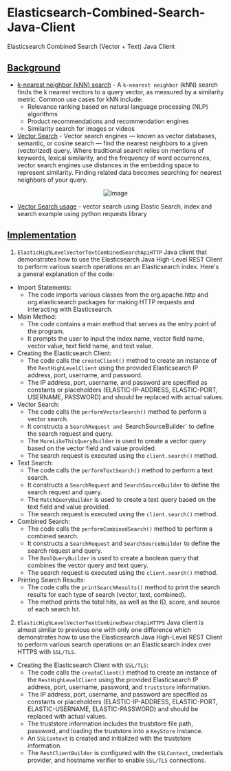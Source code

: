 # Elasticsearch-Combined-Search-Java-Client
Elasticsearch Combined Search (Vector + Text) Java Client

## [Background](https://www.elastic.co/guide/en/elasticsearch/reference/current/search-your-data.html)

- [k-nearest neighbor (kNN) search](https://www.elastic.co/guide/en/elasticsearch/reference/current/knn-search.html) - A `k-nearest neighbor` (kNN) search finds the k nearest vectors to a query vector, as measured by a similarity metric. Common use cases for kNN include:
  - Relevance ranking based on natural language processing (NLP) algorithms
  - Product recommendations and recommendation engines
  - Similarity search for images or videos
- [Vector Search](https://www.elastic.co/what-is/vector-search) - Vector search engines — known as vector databases, semantic, or cosine search — find the nearest neighbors to a given (vectorized) query. Where traditional search relies on mentions of keywords, lexical similarity, and the frequency of word occurrences, vector search engines use distances in the embedding space to represent similarity. Finding related data becomes searching for nearest neighbors of your query.

<p align="center">
  <img src="https://github.com/af4092/Elasticsearch-JavaAPI-connection/assets/24220136/5a2b5c51-142c-4a75-a980-ce914dc46325" alt="Image">
</p>

- [Vector Search usage](https://www.datasciencebyexample.com/2023/03/18/elasticsearch-dense-vector-search/) - vector search using Elastic Search, index and search example using python requests library

## [Implementation](https://github.com/af4092/Elasticsearch-Combined-Search-Java-Client/tree/main/src/ElasticHighLevelVectorTextCombinedSearchAPI/src/main/java/org/example)

1. `ElasticHighLevelVectorTextCombinedSearchApiHTTP` Java client that demonstrates how to use the Elasticsearch Java High-Level REST Client to perform various search operations on an Elasticsearch index. Here's a general explanation of the code:
- Import Statements:
  - The code imports various classes from the org.apache.http and org.elasticsearch packages for making HTTP requests and interacting with Elasticsearch.
- Main Method:
  - The code contains a main method that serves as the entry point of the program.
  - It prompts the user to input the index name, vector field name, vector value, text field name, and text value.
- Creating the Elasticsearch Client:
  - The code calls the `createClient()` method to create an instance of the `RestHighLevelClient` using the provided Elasticsearch IP address, port, username, and password.
  - The IP address, port, username, and password are specified as constants or placeholders (ELASTIC-IP-ADDRESS, ELASTIC-PORT, USERNAME, PASSWORD) and should be replaced with actual values.
- Vector Search:
  - The code calls the `performVectorSearch()` method to perform a vector search.
  - It constructs a `SearchRequest and `SearchSourceBuilder` to define the search request and query.
  - The `MoreLikeThisQueryBuilder` is used to create a vector query based on the vector field and value provided.
  - The search request is executed using the `client.search()` method.
- Text Search:
  - The code calls the `performTextSearch()` method to perform a text search.
  - It constructs a `SearchRequest` and `SearchSourceBuilder` to define the search request and query.
  - The `MatchQueryBuilder` is used to create a text query based on the text field and value provided.
  - The search request is executed using the `client.search()` method.
- Combined Search:
  - The code calls the `performCombinedSearch()` method to perform a combined search.
  - It constructs a `SearchRequest` and `SearchSourceBuilder` to define the search request and query.
  - The `BoolQueryBuilder` is used to create a boolean query that combines the vector query and text query.
  - The search request is executed using the `client.search()` method.
- Printing Search Results:
  - The code calls the `printSearchResults()` method to print the search results for each type of search (vector, text, combined).
  - The method prints the total hits, as well as the ID, score, and source of each search hit.
2. `ElasticHighLevelVectorTextCombinedSearchApiHTTPS` Java client is almost similar to previous one with only one difference which demonstrates how to use the Elasticsearch Java High-Level REST Client to perform various search operations on an Elasticsearch index over HTTPS with `SSL/TLS`. 
- Creating the Elasticsearch Client with `SSL/TLS`:
  - The code calls the `createClient()` method to create an instance of the `RestHighLevelClient` using the provided Elasticsearch IP address, port, username, password, and `truststore` information.
  - The IP address, port, username, and password are specified as constants or placeholders (ELASTIC-IP-ADDRESS, ELASTIC-PORT, ELASTIC-USERNAME, ELASTIC-PASSWORD) and should be replaced with actual values.
  - The truststore information includes the truststore file path, password, and loading the truststore into a `KeyStore` instance.
  - An `SSLContext` is created and initialized with the truststore information.
  - The `RestClientBuilder` is configured with the `SSLContext`, credentials provider, and hostname verifier to enable `SSL/TLS` connections.
